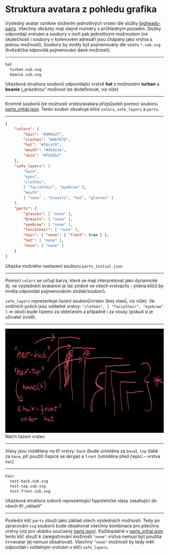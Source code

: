 # Struktura avatara z pohledu grafika
Výsledný avatar vznikne složením jednotlivých vrstev dle složky [bigheads-parts](../src/svgs/bigheads-parts/). Všechny obrázky mají stejné rozměry s průhledným pozadím.
Složky odpovídají vrstvám a soubory v nich pak jednotlivým možnostem (ve skutečnosti i soubory v kořenovém adresáři jsou chápány jako vrstva s jednou možností). Soubory by mněly být pojmenovány dle vzoru `*.sub.svg` (hvězdička odpovídá pojmenování dané možnosti).

***
```
hat
  turban.sub.svg
  beanie.sub.svg
```
Ukázková struktura souborů odpovídající vrstvě **hat** s možnostmi **turban** a **beanie** („prázdnou” možnost lze dodefinovat, viz níže)
***
Kromně souborů lze možnosti vrstev/avatara přizpůsobit pomocí souboru [parts_initial.json](../src/svgs/parts_initial.json). Tento soubor obsahuje klíče `colors`, `safe_layers` a `parts`.

***
```json
{
    "colors": { 
        "hair": "#d96e27",
        "clothes": "#d67070",
        "hat": "#5bcaf0",
        "mouth": "#dd3e3e",
        "skin": "#fdd2b2"
    },
    "safe_layers": [
        "base",
        "eyes",
        "clothes",
        [ "facialhair", "eyebrow" ],
        "mouth",
        [ "nose" , "breasts", "hat", "glasses" ]
    ],
    "parts": {
        "glasses": [ "none" ],
        "breasts": [ "none" ],
        "eyebrow": [ "none" ],
        "facialhair": [ "none" ],
        "hair": { "none": { "front": true } },
        "hat": [ "none" ],
        "nose": [ "none" ]
    }
}
```
Ukázka možného nastavení souboru `parts_initial.json`
***


Pomocí `colors` se určují barvy, které se mají interpretovat jako dynamické (tj. ve výsledném avatarovi je lze změnit ve všech vrstvách) – jména klíčů by mněla odpovídat pojmenováním složek/souborů.

`safe_layers` reprezentuje řazení souborů/vrstev (bez vlasů, viz níže). Ve vnitřních polích jsou volitelné vrstvy: `"clothes", [ "facialhair", "eyebrow" ]` ⇒ obočí bude řazeno za oblečením a případně i za vousy (pokud si je uživatel zvolil).

***

![](images/layers.jpg)
Náčrt řazení vrstev

***

Vlasy jsou rozděleny na tři vrstvy: `back` (bude umístěna za `base`), `top` (také za `base`, při použití čepice se skryje) a `front` (umístěna před čepici – vrstva `hat`).

***
```
hair
  test-back.sub.svg
  test-top.sub.svg
  test-front.sub.svg
```
Ukázková struktura soborů reprezentující hypotetické vlasy zasahující do všech tří „oblastí”
***

Poslední klíč `parts` slouží jako základ všech výsledných možností. Tedy po zpracování `svg` souborů bude obsahovat všechny kombinace pro pšechny vrstvy (viz pro ukázku současný  [parts.json](../src/svgs/parts.json)).
Každopádně v [parts_initial.json](../src/svgs/parts_initial.json) tento klíč slouží k zaregistrování možnosti `"none"` vrstva nemusí být použita (↔avatar jej nemusí obsahovat). Všechny `"none"` možnosti by tedy měli odpovídat i volitelným vrstvám v klíči `safe_layers`.
